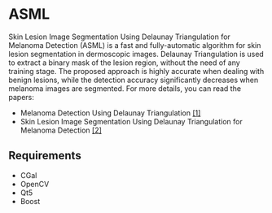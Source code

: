 # ASML
Skin Lesion Image Segmentation Using Delaunay Triangulation for Melanoma Detection (ASML) is a fast and fully-automatic algorithm for skin lesion segmentation in dermoscopic images. Delaunay Triangulation is used to extract a binary mask of the lesion region, without the need of any training stage. The proposed approach is highly accurate when dealing with benign lesions, while the detection accuracy significantly decreases when melanoma images are segmented.
For more details, you can read the papers:
* Melanoma Detection Using Delaunay Triangulation [[1]](./papers/melanoma_detection_using_delaunay_triangulation.pdf)
* Skin Lesion Image Segmentation Using Delaunay Triangulation for Melanoma Detection [[2]](./papers/skin_lesion_image_segmentation_using_delaunay_triangulation_for_melanoma_detection.pdf)

## Requirements
* CGal
* OpenCV
* Qt5
* Boost
